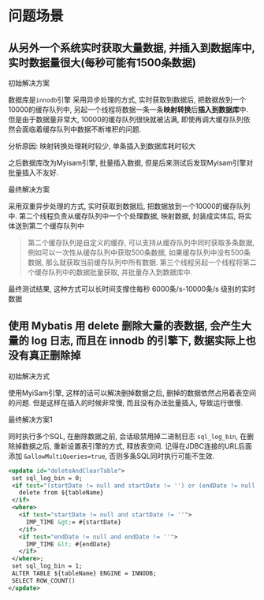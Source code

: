 # 问题场景

## 从另外一个系统**实时**获取大量数据, 并插入到数据库中, 实时数据量很大(每秒可能有1500条数据)

初始解决方案

   数据库是`innodb`引擎
   采用异步处理的方式, 实时获取到数据后, 把数据放到一个10000的缓存队列中, 另起一个线程将数据一条一条**映射转换**后**插入到数据库**中.
   但是由于数据量非常大, 10000的缓存队列很快就被沾满, 即使再调大缓存队列依然会面临着缓存队列中数据不断堆积的问题.

   分析原因: 映射转换处理耗时较少, 单条插入到数据库耗时较大

   之后数据库改为Myisam引擎, 批量插入数据, 但是后来测试后发现Myisam引擎对批量插入不友好.

最终解决方案

   采用双重异步处理的方式, 实时获取到数据后, 把数据放到一个10000的缓存队列中.
   第二个线程负责从缓存队列中一个个处理数据, 映射数据, 封装成实体后, 将实体送到第二个缓存队列中
   > 第二个缓存队列是自定义的缓存, 可以支持从缓存队列中同时获取多条数据, 例如可以一次性从缓存队列中获取500条数据, 如果缓存队列中没有500条数据, 那么就获取当前缓存队列中所有数据.
   第三个线程另起一个线程将第二个缓存队列中的数据批量获取, 并批量存入到数据库中.

   最终测试结果, 这种方式可以长时间支撑住每秒 6000条/s-10000条/s 级别的实时数据

## 使用 Mybatis 用 delete 删除大量的表数据, 会产生大量的 log 日志, 而且在 innodb 的引擎下, 数据实际上也没有真正删除掉

初始解决方式

   使用MyiSam引擎, 这样的话可以解决删掉数据之后, 删掉的数据依然占用着表空间的问题.
   但是这样在插入的时候非常慢, 而且没有办法批量插入, 导致运行很慢.

最终解决方案1

   同时执行多个SQL, 在删除数据之前, 会话级禁用掉二进制日志 `sql_log_bin`, 在删除掉数据之后, 重新设置表引擎的方式, 释放表空间.
   记得在JDBC连接的URL后面添加 `&allowMultiQueries=true`, 否则多条SQL同时执行可能不生效.

   ```xml
  <update id="deleteAndClearTable">
    set sql_log_bin = 0;
    <if test="(startDate != null and startDate != '') or (endDate != null and endDate != '')">
      delete from ${tableName}
    </if>
    <where>
      <if test="startDate != null and startDate != ''">
        IMP_TIME &gt;= #{startDate}
      </if>
      <if test="endDate != null and endDate != ''">
        IMP_TIME &lt; #{endDate}
      </if>
    </where>;
    set sql_log_bin = 1;
    ALTER TABLE ${tableName} ENGINE = INNODB;
    SELECT ROW_COUNT()
  </update>
   ```
